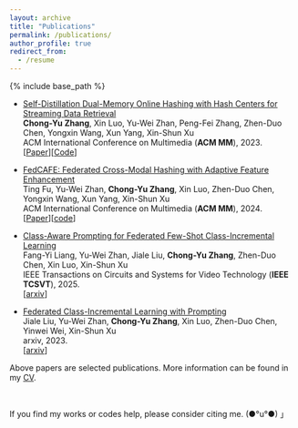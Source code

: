 ```yaml
---
layout: archive
title: "Publications"
permalink: /publications/
author_profile: true
redirect_from:
  - /resume
---
```



{% include base_path %}


<ul>
  <li>
    <p><a href="https://doi.org/10.1145/3581783.3612119">Self-Distillation Dual-Memory Online Hashing with Hash Centers for Streaming Data Retrieval</a><br /><strong>Chong-Yu Zhang</strong>, Xin Luo, Yu-Wei Zhan, Peng-Fei Zhang, Zhen-Duo Chen, Yongxin Wang, Xun Yang, Xin-Shun Xu<br /> ACM International Conference on Multimedia (<strong>ACM MM</strong>), 2023.<br /> [<a href="https://doi.org/10.1145/3581783.3612119">Paper</a>][<a href="https://github.com/ZCyueternal/SDOH-HC">Code</a>]
    </p>
  </li>

  <li>
    <p><a href="https://doi.org/10.1145/3664647.3681319">FedCAFE: Federated Cross-Modal Hashing with Adaptive Feature Enhancement</a><br />Ting Fu, Yu-Wei Zhan, <strong>Chong-Yu Zhang</strong>, Xin Luo,  Zhen-Duo Chen, Yongxin Wang, Xun Yang, Xin-Shun Xu<br /> ACM International Conference on Multimedia (<strong>ACM MM</strong>), 2024.<br /> 
    [<a href="https://doi.org/10.1145/3664647.3681319" target="_blank">Paper</a>][<a href="https://github.com/FtAhub/FedCAFE" target="_blank">code</a>]
    </p>
  </li>

  <li>
    <p><a href="">Class-Aware Prompting for Federated Few-Shot Class-Incremental Learning</a><br />Fang-Yi Liang, Yu-Wei Zhan, Jiale Liu, <strong>Chong-Yu Zhang</strong>, Zhen-Duo Chen, Xin Luo, Xin-Shun Xu<br /> IEEE Transactions on Circuits and Systems for Video Technology (<strong>IEEE TCSVT</strong>), 2025.<br /> [<a href="https://arxiv.org/pdf/2310.08948.pdf">arxiv</a>]
    </p>
  </li>



  <li>
    <p><a href="">Federated Class-Incremental Learning with Prompting</a><br />Jiale Liu, Yu-Wei Zhan, <strong>Chong-Yu Zhang</strong>, Xin Luo, Zhen-Duo Chen, Yinwei Wei, Xin-Shun Xu<br /> arxiv, 2023.<br /> [<a href="https://arxiv.org/pdf/2310.08948.pdf">arxiv</a>]
    </p>
  </li>

  <!--
  <li>
    <p><a href="">Dynamic Clustering-Driven Weakly-Supervised Online Hashing with Enhanced Similarity</a><br />Na Wang, <strong>Chong-Yu Zhang</strong>, Xin Luo, Yu-Wei Zhan, Zhen-Duo Chen, Peng-Fei Zhang, Xin-Shun Xu<br /> submitted to Pattern Recognition, 2024.<br />
    </p>
  </li>
  -->


</ul>



Above papers are selected publications. More information can be found in my [CV](../ownhtml/cv_html_page.html).


<br>

If you find my works or codes help, please consider citing me. (●°u°●)​ 」

